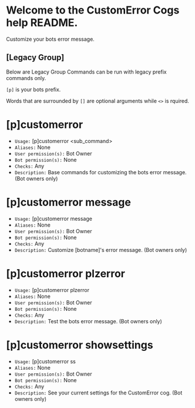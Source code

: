 # Welcome to the CustomError Cogs help README.

Customize your bots error message.

## [Legacy Group] 
Below are Legacy Group Commands can be run with legacy prefix commands only.

`[p]` is your bots prefix.

Words that are surrounded by `[]` are optional arguments while `<>` is rquired.

# [p]customerror
 - `Usage:` [p]customerror <sub_command>
 - `Aliases:` None
 - `User permission(s):` Bot Owner
 - `Bot permission(s):` None
 - `Checks:` Any
 - `Description:` Base commands for customizing the bots error message. (Bot owners only)

# [p]customerror message
 - `Usage:` [p]customerror message <message>
 - `Aliases:` None
 - `User permission(s):` Bot Owner
 - `Bot permission(s):` None
 - `Checks:` Any
 - `Description:` Customize [botname]'s error message. (Bot owners only)

# [p]customerror plzerror
 - `Usage:` [p]customerror plzerror
 - `Aliases:` None
 - `User permission(s):` Bot Owner
 - `Bot permission(s):` None
 - `Checks:` Any
 - `Description:` Test the bots error message. (Bot owners only)

# [p]customerror showsettings
 - `Usage:` [p]customerror ss
 - `Aliases:` None
 - `User permission(s):` Bot Owner
 - `Bot permission(s):` None
 - `Checks:` Any
 - `Description:` See your current settings for the CustomError cog. (Bot owners only)